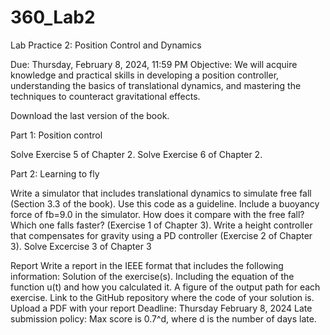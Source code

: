 # 360_Lab2
Lab Practice 2: Position Control and Dynamics

Due: Thursday, February 8, 2024, 11:59 PM
Objective: We will acquire knowledge and practical skills in developing a position controller, understanding the basics of translational dynamics, and mastering the techniques to counteract gravitational effects.

Download the last version of the book.

Part 1: Position control

Solve Exercise 5 of Chapter 2.
Solve Exercise 6 of Chapter 2.


Part 2: Learning to fly

Write a simulator that includes translational dynamics to simulate free fall (Section 3.3 of the book). Use this code as a guideline.
Include a buoyancy force of fb=9.0 in the simulator. How does it compare with the free fall? Which one falls faster?  (Exercise 1 of Chapter 3).
Write a height controller that compensates for gravity using a PD controller (Exercise 2 of Chapter 3).
Solve Excercise 3 of Chapter 3


Report
Write a report in the IEEE format that includes the following information:
Solution of the exercise(s). Including the equation of the function u(t) and how you calculated it.
A figure of the output path for each exercise.
Link to the GitHub repository where the code of your solution is.
Upload a PDF with your report
Deadline: Thursday February 8, 2024
Late submission policy: Max score is 0.7^d, where d is the number of days late.